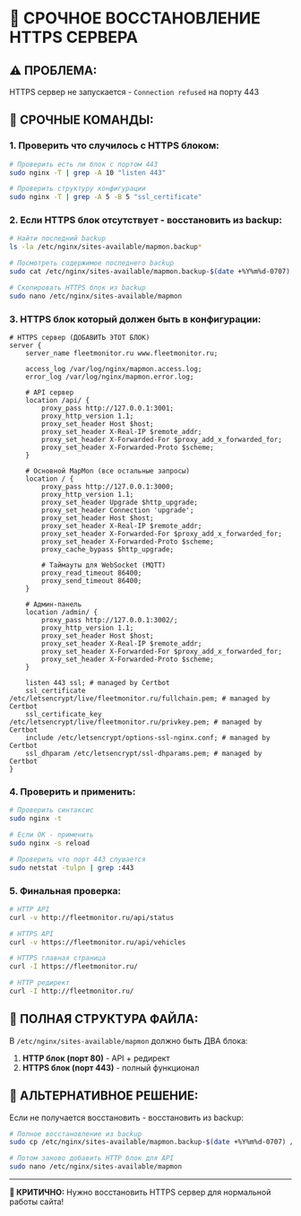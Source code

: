 # 🚨 СРОЧНОЕ ВОССТАНОВЛЕНИЕ HTTPS СЕРВЕРА

## ⚠️ **ПРОБЛЕМА:**
HTTPS сервер не запускается - `Connection refused` на порту 443

## 🔧 **СРОЧНЫЕ КОМАНДЫ:**

### **1. Проверить что случилось с HTTPS блоком:**
```bash
# Проверить есть ли блок с портом 443
sudo nginx -T | grep -A 10 "listen 443"

# Проверить структуру конфигурации
sudo nginx -T | grep -A 5 -B 5 "ssl_certificate"
```

### **2. Если HTTPS блок отсутствует - восстановить из backup:**
```bash
# Найти последний backup
ls -la /etc/nginx/sites-available/mapmon.backup*

# Посмотреть содержимое последнего backup
sudo cat /etc/nginx/sites-available/mapmon.backup-$(date +%Y%m%d-0707)

# Скопировать HTTPS блок из backup
sudo nano /etc/nginx/sites-available/mapmon
```

### **3. HTTPS блок который должен быть в конфигурации:**
```nginx
# HTTPS сервер (ДОБАВИТЬ ЭТОТ БЛОК)
server {
    server_name fleetmonitor.ru www.fleetmonitor.ru;

    access_log /var/log/nginx/mapmon.access.log;
    error_log /var/log/nginx/mapmon.error.log;

    # API сервер
    location /api/ {
        proxy_pass http://127.0.0.1:3001;
        proxy_http_version 1.1;
        proxy_set_header Host $host;
        proxy_set_header X-Real-IP $remote_addr;
        proxy_set_header X-Forwarded-For $proxy_add_x_forwarded_for;
        proxy_set_header X-Forwarded-Proto $scheme;
    }

    # Основной MapMon (все остальные запросы)
    location / {
        proxy_pass http://127.0.0.1:3000;
        proxy_http_version 1.1;
        proxy_set_header Upgrade $http_upgrade;
        proxy_set_header Connection 'upgrade';
        proxy_set_header Host $host;
        proxy_set_header X-Real-IP $remote_addr;
        proxy_set_header X-Forwarded-For $proxy_add_x_forwarded_for;
        proxy_set_header X-Forwarded-Proto $scheme;
        proxy_cache_bypass $http_upgrade;

        # Таймауты для WebSocket (MQTT)
        proxy_read_timeout 86400;
        proxy_send_timeout 86400;
    }

    # Админ-панель
    location /admin/ {
        proxy_pass http://127.0.0.1:3002/;
        proxy_http_version 1.1;
        proxy_set_header Host $host;
        proxy_set_header X-Real-IP $remote_addr;
        proxy_set_header X-Forwarded-For $proxy_add_x_forwarded_for;
        proxy_set_header X-Forwarded-Proto $scheme;
    }

    listen 443 ssl; # managed by Certbot
    ssl_certificate /etc/letsencrypt/live/fleetmonitor.ru/fullchain.pem; # managed by Certbot
    ssl_certificate_key /etc/letsencrypt/live/fleetmonitor.ru/privkey.pem; # managed by Certbot
    include /etc/letsencrypt/options-ssl-nginx.conf; # managed by Certbot
    ssl_dhparam /etc/letsencrypt/ssl-dhparams.pem; # managed by Certbot
}
```

### **4. Проверить и применить:**
```bash
# Проверить синтаксис
sudo nginx -t

# Если OK - применить
sudo nginx -s reload

# Проверить что порт 443 слушается
sudo netstat -tulpn | grep :443
```

### **5. Финальная проверка:**
```bash
# HTTP API
curl -v http://fleetmonitor.ru/api/status

# HTTPS API  
curl -v https://fleetmonitor.ru/api/vehicles

# HTTPS главная страница
curl -I https://fleetmonitor.ru/

# HTTP редирект
curl -I http://fleetmonitor.ru/
```

## 🎯 **ПОЛНАЯ СТРУКТУРА ФАЙЛА:**

В `/etc/nginx/sites-available/mapmon` должно быть ДВА блока:

1. **HTTP блок (порт 80)** - API + редирект
2. **HTTPS блок (порт 443)** - полный функционал

## 🚨 **АЛЬТЕРНАТИВНОЕ РЕШЕНИЕ:**

Если не получается восстановить - восстановить из backup:
```bash
# Полное восстановление из backup
sudo cp /etc/nginx/sites-available/mapmon.backup-$(date +%Y%m%d-0707) /etc/nginx/sites-available/mapmon

# Потом заново добавить HTTP блок для API
sudo nano /etc/nginx/sites-available/mapmon
```

---

**🎯 КРИТИЧНО:** Нужно восстановить HTTPS сервер для нормальной работы сайта!